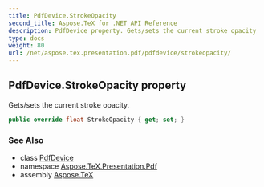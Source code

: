 ```yaml
---
title: PdfDevice.StrokeOpacity
second_title: Aspose.TeX for .NET API Reference
description: PdfDevice property. Gets/sets the current stroke opacity
type: docs
weight: 80
url: /net/aspose.tex.presentation.pdf/pdfdevice/strokeopacity/
---
```

## PdfDevice.StrokeOpacity property

Gets/sets the current stroke opacity.

```csharp
public override float StrokeOpacity { get; set; }
```

### See Also

* class [PdfDevice](../)
* namespace [Aspose.TeX.Presentation.Pdf](../../pdfdevice/)
* assembly [Aspose.TeX](../../../)


